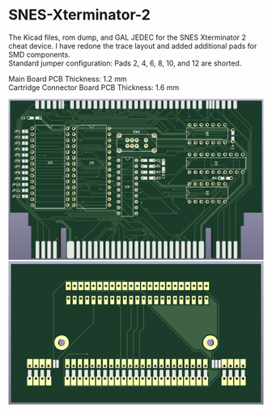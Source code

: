 # SNES-Xterminator-2
The Kicad files, rom dump, and GAL JEDEC for the SNES Xterminator 2 cheat device. I have redone the trace layout and added additional pads for SMD components.  
Standard jumper configuration: Pads 2, 4, 6, 8, 10, and 12 are shorted.  

Main Board PCB Thickness: 1.2 mm  
Cartridge Connector Board PCB Thickness: 1.6 mm  

![image](https://github.com/RWeick/SNES-Xterminator-2/blob/main/Xterminator2.png)
![image](https://github.com/RWeick/SNES-Xterminator-2/blob/main/Xterminator2_Top.png)
